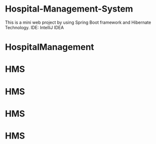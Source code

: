 ﻿# Hospital-Management-System

This is a mini web project by using Spring Boot framework and Hibernate Technology.
IDE: IntelliJ IDEA
# HospitalManagement
# HMS
# HMS
# HMS
# HMS
